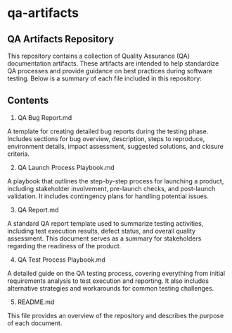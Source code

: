 # qa-artifacts

## QA Artifacts Repository

This repository contains a collection of Quality Assurance (QA) documentation artifacts. These artifacts are intended to help standardize QA processes and provide guidance on best practices during software testing. Below is a summary of each file included in this repository:

## Contents

1. QA Bug Report.md

A template for creating detailed bug reports during the testing phase. Includes sections for bug overview, description, steps to reproduce, environment details, impact assessment, suggested solutions, and closure criteria.

2. QA Launch Process Playbook.md

A playbook that outlines the step-by-step process for launching a product, including stakeholder involvement, pre-launch checks, and post-launch validation. It includes contingency plans for handling potential issues.

3. QA Report.md

A standard QA report template used to summarize testing activities, including test execution results, defect status, and overall quality assessment. This document serves as a summary for stakeholders regarding the readiness of the product.

4. QA Test Process Playbook.md

A detailed guide on the QA testing process, covering everything from initial requirements analysis to test execution and reporting. It also includes alternative strategies and workarounds for common testing challenges.

5. README.md

This file provides an overview of the repository and describes the purpose of each document.